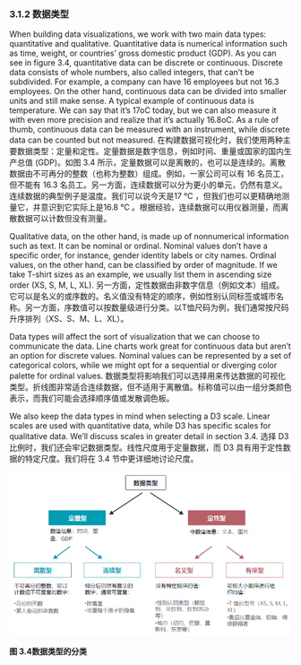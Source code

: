 ### 3.1.2 数据类型

When building data visualizations, we work with two main data types: quantitative and qualitative. Quantitative data is numerical information such as time, weight, or countries’ gross domestic product (GDP). As you can see in figure 3.4, quantitative data can be discrete or continuous. Discrete data consists of whole numbers, also called integers, that can’t be subdivided. For example, a company can have 16 employees but not 16.3 employees. On the other hand, continuous data can be divided into smaller units and still make sense. A typical example of continuous data is temperature. We can say that it’s 17oC today, but we can also measure it with even more precision and realize that it’s actually 16.8oC. As a rule of thumb, continuous data can be measured with an instrument, while discrete data can be counted but not measured.
在构建数据可视化时，我们使用两种主要数据类型：定量和定性。定量数据是数字信息，例如时间、重量或国家的国内生产总值 (GDP)。如图 3.4 所示，定量数据可以是离散的，也可以是连续的。离散数据由不可再分的整数（也称为整数）组成。例如，一家公司可以有 16 名员工，但不能有 16.3 名员工。另一方面，连续数据可以分为更小的单元，仍然有意义。连续数据的典型例子是温度。我们可以说今天是17 ℃ ，但我们也可以更精确地测量它，并意识到它实际上是16.8 ℃ 。根据经验，连续数据可以用仪器测量，而离散数据可以计数但没有测量。

Qualitative data, on the other hand, is made up of nonnumerical information such as text. It can be nominal or ordinal. Nominal values don’t have a specific order, for instance, gender identity labels or city names. Ordinal values, on the other hand, can be classified by order of magnitude. If we take T-shirt sizes as an example, we usually list them in ascending size order (XS, S, M, L, XL).
另一方面，定性数据由非数字信息（例如文本）组成。它可以是名义的或序数的。名义值没有特定的顺序，例如性别认同标签或城市名称。另一方面，序数值可以按数量级进行分类。以T恤尺码为例，我们通常按尺码升序排列（XS、S、M、L、XL）。

Data types will affect the sort of visualization that we can choose to communicate the data. Line charts work great for continuous data but aren’t an option for discrete values. Nominal values can be represented by a set of categorical colors, while we might opt for a sequential or diverging color palette for ordinal values.
数据类型将影响我们可以选择用来传达数据的可视化类型。折线图非常适合连续数据，但不适用于离散值。标称值可以由一组分类颜色表示，而我们可能会选择顺序值或发散调色板。

We also keep the data types in mind when selecting a D3 scale. Linear scales are used with quantitative data, while D3 has specific scales for qualitative data. We’ll discuss scales in greater detail in section 3.4.
选择 D3 比例时，我们还会牢记数据类型。线性尺度用于定量数据，而 D3 具有用于定性数据的特定尺度。我们将在 3.4 节中更详细地讨论尺度。

![](../../../assets/3.4.1.png)

**图 3.4数据类型的分类**